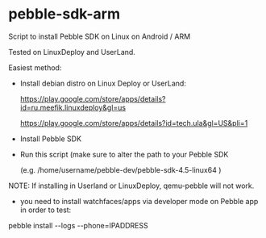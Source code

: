 # pebble-sdk-arm
Script to install Pebble SDK on Linux on Android / ARM

Tested on LinuxDeploy and UserLand.

Easiest method:
- Install debian distro on Linux Deploy or UserLand:

  https://play.google.com/store/apps/details?id=ru.meefik.linuxdeploy&gl=us

  https://play.google.com/store/apps/details?id=tech.ula&gl=US&pli=1

- Install Pebble SDK

- Run this script (make sure to alter the path to your Pebble SDK

  (e.g. /home/username/pebble-dev/pebble-sdk-4.5-linux64 )
  
NOTE: If installing in Userland or LinuxDeploy, qemu-pebble will not work.

 - you need to install watchfaces/apps via developer mode on Pebble app in order to test:

pebble install --logs --phone=IPADDRESS
